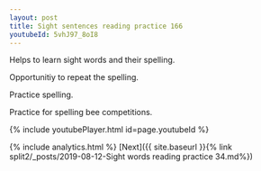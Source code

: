 ```yaml
---
layout: post
title: Sight sentences reading practice 166
youtubeId: 5vhJ97_8oI8
---
```

 
 
Helps to learn sight words and their spelling.

Opportunitiy to repeat the spelling. 

Practice spelling. 
 
Practice for spelling bee competitions. 
 
{% include youtubePlayer.html id=page.youtubeId %}
 
 
{% include analytics.html %} 
[Next]({{ site.baseurl }}{% link  split2/_posts/2019-08-12-Sight words reading practice 34.md%})
 
